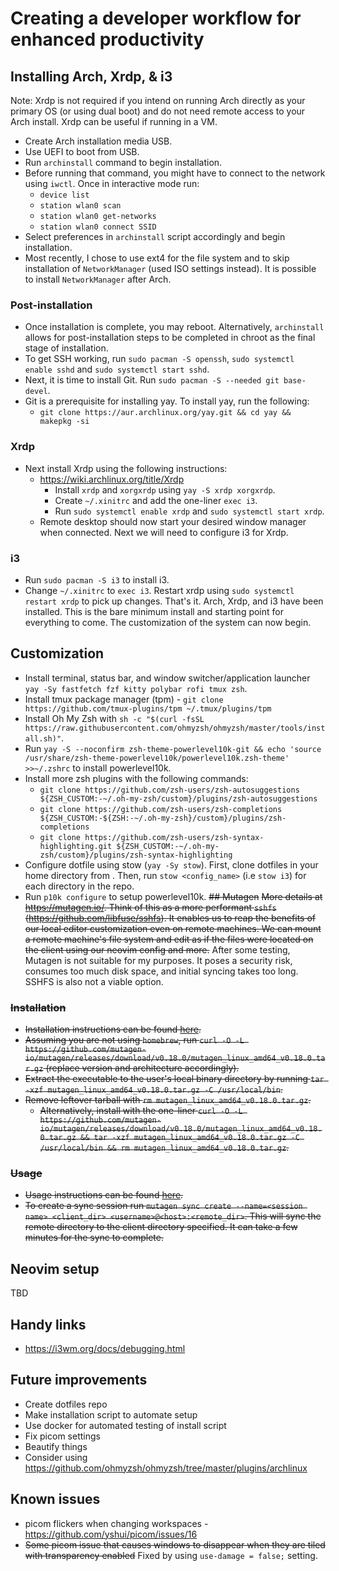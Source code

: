 # Creating a developer workflow for enhanced productivity
## Installing Arch, Xrdp, & i3
Note: Xrdp is not required if you intend on running Arch directly as your primary OS (or using dual boot) and do not need remote access to your Arch install. Xrdp can be useful if running in a VM.
- Create Arch installation media USB.
- Use UEFI to boot from USB.
- Run `archinstall` command to begin installation.
- Before running that command, you might have to connect to the network using `iwctl`. Once in interactive mode run:
  - `device list`
  - `station wlan0 scan`
  - `station wlan0 get-networks`
  - `station wlan0 connect SSID`
- Select preferences in `archinstall` script accordingly and begin installation.
- Most recently, I chose to use ext4 for the file system and to skip installation of `NetworkManager` (used ISO settings instead). It is possible to install `NetworkManager` after Arch.
### Post-installation
- Once installation is complete, you may reboot. Alternatively, `archinstall` allows for post-installation steps to be completed in chroot as the final stage of installation.
- To get SSH working, run `sudo pacman -S openssh`, `sudo systemctl enable sshd` and `sudo systemctl start sshd`.
- Next, it is time to install Git. Run `sudo pacman -S --needed git base-devel`.
- Git is a prerequisite for installing yay. To install yay, run the following:
  - `git clone https://aur.archlinux.org/yay.git && cd yay && makepkg -si`
### Xrdp
- Next install Xrdp using the following instructions:
  - https://wiki.archlinux.org/title/Xrdp
    - Install `xrdp` and `xorgxrdp` using `yay -S xrdp xorgxrdp`.
    - Create `~/.xinitrc` and add the one-liner `exec i3`.
    - Run `sudo systemctl enable xrdp` and `sudo systemctl start xrdp`.
  - Remote desktop should now start your desired window manager when connected. Next we will need to configure i3 for Xrdp.
### i3
- Run `sudo pacman -S i3` to install i3.
- Change `~/.xinitrc` to `exec i3`. Restart xrdp using `sudo systemctl restart xrdp` to pick up changes.
That's it. Arch, Xrdp, and i3 have been installed. This is the bare minimum install and starting point for everything to come. The customization of the system can now begin.
## Customization
- Install terminal, status bar, and window switcher/application launcher `yay -Sy fastfetch fzf kitty polybar rofi tmux zsh`.
- Install tmux package manager (tpm) - `git clone https://github.com/tmux-plugins/tpm ~/.tmux/plugins/tpm`
- Install Oh My Zsh with `sh -c "$(curl -fsSL https://raw.githubusercontent.com/ohmyzsh/ohmyzsh/master/tools/install.sh)"`.
- Run `yay -S --noconfirm zsh-theme-powerlevel10k-git && echo 'source /usr/share/zsh-theme-powerlevel10k/powerlevel10k.zsh-theme' >>~/.zshrc` to install powerlevel10k.
- Install more zsh plugins with the following commands:
  - `git clone https://github.com/zsh-users/zsh-autosuggestions ${ZSH_CUSTOM:-~/.oh-my-zsh/custom}/plugins/zsh-autosuggestions`
  - `git clone https://github.com/zsh-users/zsh-completions ${ZSH_CUSTOM:-${ZSH:-~/.oh-my-zsh}/custom}/plugins/zsh-completions`
  - `git clone https://github.com/zsh-users/zsh-syntax-highlighting.git ${ZSH_CUSTOM:-~/.oh-my-zsh/custom}/plugins/zsh-syntax-highlighting`
- Configure dotfile using stow (`yay -Sy stow`). First, clone dotfiles in your home directory from <link>. Then, run `stow <config_name>` (i.e `stow i3`) for each directory in the repo.
- Run `p10k configure` to setup powerlevel10k.
~~## Mutagen~~
~~More details at https://mutagen.io/. Think of this as a more performant `sshfs` (https://github.com/libfuse/sshfs). It enables us to reap the benefits of our local editor customization even on remote machines. We can mount a remote machine's file system and edit as if the files were located on the client using our neovim config and more.~~
After some testing, Mutagen is not suitable for my purposes. It poses a security risk, consumes too much disk space, and initial syncing takes too long. SSHFS is also not a viable option.
### ~~Installation~~
- ~~Installation instructions can be found [here](https://mutagen.io/documentation/introduction/installation).~~
- ~~Assuming you are not using `homebrew`, run `curl -O -L https://github.com/mutagen-io/mutagen/releases/download/v0.18.0/mutagen_linux_amd64_v0.18.0.tar.gz` (replace version and architecture accordingly).~~
- ~~Extract the executable to the user's local binary directory by running `tar -xzf mutagen_linux_amd64_v0.18.0.tar.gz -C /usr/local/bin`.~~
- ~~Remove leftover tarball with `rm mutagen_linux_amd64_v0.18.0.tar.gz`.~~
  - ~~Alternatively, install with the one-liner `curl -O -L https://github.com/mutagen-io/mutagen/releases/download/v0.18.0/mutagen_linux_amd64_v0.18.0.tar.gz && tar -xzf mutagen_linux_amd64_v0.18.0.tar.gz -C /usr/local/bin && rm mutagen_linux_amd64_v0.18.0.tar.gz`.~~
### ~~Usage~~
- ~~Usage instructions can be found [here](https://mutagen.io/documentation/introduction/getting-started).~~
- ~~To create a sync session run `mutagen sync create --name=<session name> <client_dir> <username>@<host>:<remote_dir>`. This will sync the remote directory to the client directory specified. It can take a few minutes for the sync to complete.~~
## Neovim setup
TBD

## Handy links
- https://i3wm.org/docs/debugging.html

## Future improvements
- Create dotfiles repo
- Make installation script to automate setup
- Use docker for automated testing of install script
- Fix picom settings
- Beautify things
- Consider using https://github.com/ohmyzsh/ohmyzsh/tree/master/plugins/archlinux

## Known issues
- picom flickers when changing workspaces - https://github.com/yshui/picom/issues/16
- ~~Some picom issue that causes windows to disappear when they are tiled with transparency enabled~~ Fixed by using `use-damage = false;` setting.

